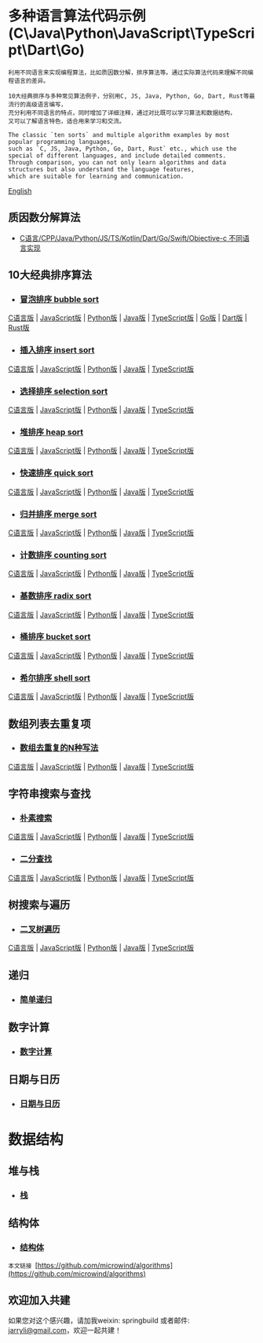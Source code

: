 # 多种语言算法代码示例(C\Java\Python\JavaScript\TypeScript\Dart\Go)

    利用不同语言来实现编程算法，比如质因数分解，排序算法等。通过实际算法代码来理解不同编程语言的差异。

    10大经典排序与多种常见算法例子，分别用C, JS, Java, Python, Go, Dart, Rust等最流行的高级语言编写，
    充分利用不同语言的特点，同时增加了详细注释，通过对比既可以学习算法和数据结构，
    又可以了解语言特色，适合用来学习和交流。
    
    The classic `ten sorts` and multiple algorithm examples by most popular programming languages, 
    such as `C, JS, Java, Python, Go, Dart, Rust` etc., which use the special of different languages, and include detailed comments. 
    Through comparison, you can not only learn algorithms and data structures but also understand the language features, 
    which are suitable for learning and communication.
    
[English](./README_en.md)    

## 质因数分解算法
- [C语言/CPP/Java/Python/JS/TS/Kotlin/Dart/Go/Swift/Objective-c 不同语言实现](./factor)
    
## 10大经典排序算法
- ### [冒泡排序 bubble sort](./sorts/bubblesort/)
[C语言版](./sorts/bubblesort/bubble_sort.c ) | [JavaScript版](./sorts/bubblesort/bubble_sort.js ) | [Python版](./sorts/bubblesort/bubble_sort.py ) | [Java版](./sorts/bubblesort/BubbleSort.java ) | [TypeScript版](./sorts/bubblesort/BubbleSort.ts ) | [Go版](./sorts/bubblesort/BubbleSort.go ) | [Dart版](./sorts/bubblesort/BubbleSort.dart ) | [Rust版](./sorts/bubblesort/BubbleSort.rs )
- ### [插入排序 insert sort](./sorts/insertsort/)
[C语言版](./sorts/insertsort/insert_sort.c ) | [JavaScript版](./sorts/insertsort/insert_sort.js ) | [Python版](./sorts/insertsort/insert_sort.py ) | [Java版](./sorts/insertsort/InsertSort.java ) | [TypeScript版](./sorts/insertsort/InsertSort.ts )
- ### [选择排序 selection sort](./sorts/selectionsort/)
[C语言版](./sorts/selectionsort/selection_sort.c ) | [JavaScript版](./sorts/selectionsort/selection_sort.js ) | [Python版](./sorts/selectionsort/selection_sort.py ) | [Java版](./sorts/selectionsort/SelectionSort.java ) | [TypeScript版](./sorts/selectionsort/SelectionSort.ts )
- ### [堆排序 heap sort](./sorts/heapsort/)
[C语言版](./sorts/heapsort/heap_sort.c ) | [JavaScript版](./sorts/heapsort/heap_sort.js ) | [Python版](./sorts/heapsort/heap_sort.py ) | [Java版](./sorts/heapsort/HeapSort.java ) | [TypeScript版](./sorts/heapsort/HeapSort.ts )
- ### [快速排序 quick sort](./sorts/quicksort/)
[C语言版](./sorts/quicksort/quick_sort.c ) | [JavaScript版](./sorts/quicksort/quick_sort.js ) | [Python版](./sorts/quicksort/quick_sort.py ) | [Java版](./sorts/quicksort/QuickSort.java ) | [TypeScript版](./sorts/quicksort/QuickSort.ts )
- ### [归并排序 merge sort](./sorts/mergesort/)
[C语言版](./sorts/mergesort/merge_sort.c ) | [JavaScript版](./sorts/mergesort/merge_sort.js ) | [Python版](./sorts/mergesort/merge_sort.py ) | [Java版](./sorts/mergesort/MergeSort.java ) | [TypeScript版](./sorts/mergesort/MergeSort.ts )
- ### [计数排序 counting sort](./sorts/countingsort/)
[C语言版](./sorts/countingsort/counting_sort.c ) | [JavaScript版](./sorts/countingsort/counting_sort.js ) | [Python版](./sorts/countingsort/counting_sort.py ) | [Java版](./sorts/countingsort/CountingSort.java ) | [TypeScript版](./sorts/countingsort/CountingSort.ts )
- ### [基数排序 radix sort](./sorts/radixsort/)
[C语言版](./sorts/radixsort/radix_sort.c ) | [JavaScript版](./sorts/radixsort/radix_sort.js ) | [Python版](./sorts/radixsort/radix_sort.py ) | [Java版](./sorts/radixsort/RadixSort.java ) | [TypeScript版](./sorts/radixsort/RadixSort.ts )
- ### [桶排序 bucket sort](./sorts/bucketsort/)
[C语言版](./sorts/bucketsort/bucket_sort.c ) | [JavaScript版](./sorts/bucketsort/bucket_sort.js ) | [Python版](./sorts/bucketsort/bucket_sort.py ) | [Java版](./sorts/bucketsort/BuketSort.java ) | [TypeScript版](./sorts/bucketsort/BuketSort.ts )
- ### [希尔排序 shell sort](./sorts/shellsort/)
[C语言版](./sorts/shellsort/shell_sort.c ) | [JavaScript版](./sorts/shellsort/shell_sort.js ) | [Python版](./sorts/shellsort/shell_sort.py ) | [Java版](./sorts/shellsort/ShellSort.java ) | [TypeScript版](./sorts/shellsort/ShellSort.ts )

## 数组列表去重复项
- ### [数组去重复的N种写法](./unique/)
[C语言版](./unique/unique.c ) | [JavaScript版](./unique/unique.js ) | [Python版](./unique/unique.py ) | [Java版](./unique/UniqueArray.java ) | [TypeScript版](./unique/UniqueArray.ts )

## 字符串搜索与查找
- ### [朴素搜索](./string/nativesearch/)
[C语言版](./string/nativesearch/string_search.c ) | [JavaScript版](./string/nativesearch/string_search.js ) | [Python版](./string/nativesearch/string_search.py ) | [Java版](./string/nativesearch/StringSearch.java ) | [TypeScript版](./string/nativesearch/StringSearch.ts )
- ### [二分查找](./search/binarysearch/)
[C语言版](./search/binarysearch/binary_search.c ) | [JavaScript版](./search/binarysearch/binary_search.js ) | [Python版](./search/binarysearch/binary_search.py ) | [Java版](./search/binarysearch/BinarySearch.java ) | [TypeScript版](./search/binarysearch/BinarySearch.ts )

## 树搜索与遍历
- ### [二叉树遍历](./tree/binarytree/)
[C语言版](./tree/binarytree/binary_tree.c ) | [JavaScript版](./tree/binarytree/binary_tree.js ) | [Python版](./tree/binarytree/binary_tree.py ) | [Java版](./tree/binarytree/BinaryTree.java ) | [TypeScript版](./tree/binarytree/BinaryTree.ts )

## 递归
- ### [简单递归](./recursion/)

## 数字计算
- ### [数字计算](./number/)

## 日期与日历
- ### [日期与日历](./date/)

# 数据结构
## 堆与栈
- ### [栈](./data-structure/stack/)
## 结构体
- ### [结构体](./data-structure/struct/)


`本文链接
`[https://github.com/microwind/algorithms](https://github.com/microwind/algorithms)

## 欢迎加入共建

如果您对这个感兴趣，请加我weixin: springbuild 或者邮件: jarryli@gmail.com，欢迎一起共建！
